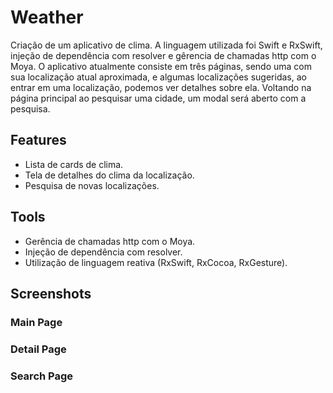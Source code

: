 # Weather


 Criação de um aplicativo de clima. A linguagem utilizada foi Swift e RxSwift, injeção de dependência com resolver e gêrencia de chamadas http com o Moya.
 O aplicativo atualmente consiste em três páginas, sendo uma com sua localização atual aproximada, e algumas localizações sugeridas, ao entrar em uma localização, podemos ver detalhes sobre ela. Voltando na página principal ao pesquisar uma cidade, um modal será aberto com a pesquisa.

## Features
* Lista de cards de clima.
* Tela de detalhes do clima da localização.
* Pesquisa de novas localizações.

## Tools
* Gerência de chamadas http com o Moya.
* Injeção de dependência com resolver.
* Utilização de linguagem reativa (RxSwift, RxCocoa, RxGesture).

## Screenshots
### Main Page


### Detail Page


### Search Page

